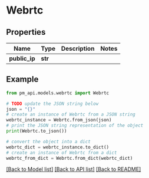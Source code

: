 # Webrtc


## Properties

Name | Type | Description | Notes
------------ | ------------- | ------------- | -------------
**public_ip** | **str** |  | 

## Example

```python
from pm_api.models.webrtc import Webrtc

# TODO update the JSON string below
json = "{}"
# create an instance of Webrtc from a JSON string
webrtc_instance = Webrtc.from_json(json)
# print the JSON string representation of the object
print(Webrtc.to_json())

# convert the object into a dict
webrtc_dict = webrtc_instance.to_dict()
# create an instance of Webrtc from a dict
webrtc_from_dict = Webrtc.from_dict(webrtc_dict)
```
[[Back to Model list]](../README.md#documentation-for-models) [[Back to API list]](../README.md#documentation-for-api-endpoints) [[Back to README]](../README.md)


